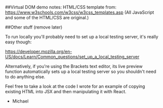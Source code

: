 ##Virtual DOM demo notes:
HTML/CSS template from: https://www.w3schools.com/w3css/w3css_templates.asp
(All JavaScript and some of the HTML/CSS are original.) 

##Other stuff (remove later)

To run locally you'll probably need to set up a local testing server, it's really easy though:

https://developer.mozilla.org/en-US/docs/Learn/Common_questions/set_up_a_local_testing_server

Alternatively, if you're using the Brackets text editor, its live preview function automatically sets up a local testing server so you shouldn't need to do anything else. 


Feel free to take a look at the code I wrote for an example of copying existing HTML into JSX and then manipulating it with React. 

- Michael
